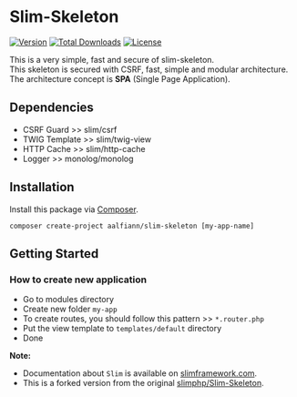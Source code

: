 # Slim-Skeleton

[![Version](https://img.shields.io/badge/stable-1.5.1-green.svg)](https://github.com/aalfiann/slim-skeleton)
[![Total Downloads](https://poser.pugx.org/aalfiann/slim-skeleton/downloads)](https://packagist.org/packages/aalfiann/slim-skeleton)
[![License](https://poser.pugx.org/aalfiann/slim-skeleton/license)](https://github.com/aalfiann/slim-skeleton/blob/HEAD/LICENSE.md)

This is a very simple, fast and secure of slim-skeleton.  
This skeleton is secured with CSRF, fast, simple and modular architecture.  
The architecture concept is **SPA** (Single Page Application).

## Dependencies
- CSRF Guard >> slim/csrf
- TWIG Template >> slim/twig-view
- HTTP Cache >> slim/http-cache
- Logger >> monolog/monolog

## Installation

Install this package via [Composer](https://getcomposer.org/).
```
composer create-project aalfiann/slim-skeleton [my-app-name]
```

## Getting Started

### How to create new application
- Go to modules directory
- Create new folder `my-app`
- To create routes, you should follow this pattern >> `*.router.php`
- Put the view template to `templates/default` directory
- Done

**Note:**  
- Documentation about `Slim` is available on [slimframework.com](http://slimframework.com).
- This is a forked version from the original [slimphp/Slim-Skeleton](https://github.com/slimphp/Slim-Skeleton).